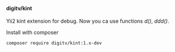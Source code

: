 #### digitv/kint
Yii2 kint extension for debug. Now you ca use functions *d()*, *ddd()*.

Install with composer

```
composer require digitv/kint:1.x-dev
```
